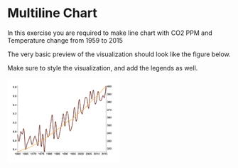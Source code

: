 # Multiline Chart


 

<p>In this exercise you are required to make line chart with CO2 PPM and Temperature change from 1959 to 2015</p>
<p>
The very basic preview of the visualization should look like the figure below.</p>
<p>
Make sure to style the visualization, and add the legends as well.</p>


<img width="50%" src="./img/preview.png" />
